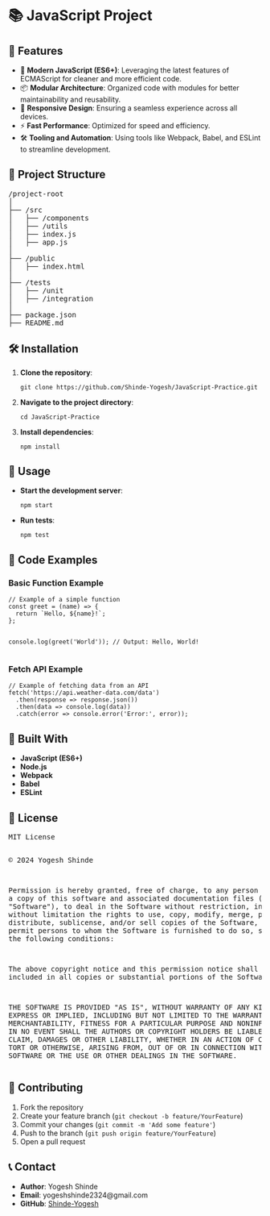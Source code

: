 <h1>📚 JavaScript Project</h1>

<h2>🚀 Features</h2>
<ul>
  <li>🌟 <strong>Modern JavaScript (ES6+)</strong>: Leveraging the latest features of ECMAScript for cleaner and more efficient code.</li>
  <li>📦 <strong>Modular Architecture</strong>: Organized code with modules for better maintainability and reusability.</li>
  <li>🎨 <strong>Responsive Design</strong>: Ensuring a seamless experience across all devices.</li>
  <li>⚡ <strong>Fast Performance</strong>: Optimized for speed and efficiency.</li>
  <li>🛠️ <strong>Tooling and Automation</strong>: Using tools like Webpack, Babel, and ESLint to streamline development.</li>
</ul>

<h2>📂 Project Structure</h2>
<pre>
/project-root
│
├── /src
│   ├── /components
│   ├── /utils
│   ├── index.js
│   ├── app.js
│
├── /public
│   ├── index.html
│
├── /tests
│   ├── /unit
│   ├── /integration
│
├── package.json
├── README.md
</pre>

<h2>🛠️ Installation</h2>
<ol>
  <li><strong>Clone the repository</strong>:
    <pre><code>git clone https://github.com/Shinde-Yogesh/JavaScript-Practice.git</code></pre>
  </li>
  <li><strong>Navigate to the project directory</strong>:
    <pre><code>cd JavaScript-Practice</code></pre>
  </li>
  <li><strong>Install dependencies</strong>:
    <pre><code>npm install</code></pre>
  </li>
</ol>

<h2>🧩 Usage</h2>
<ul>
  <li><strong>Start the development server</strong>:
    <pre><code>npm start</code></pre>
  </li>
  <li><strong>Run tests</strong>:
    <pre><code>npm test</code></pre>
  </li>
</ul>

<h2>📜 Code Examples</h2>

<h3>Basic Function Example</h3>
<pre><code>// Example of a simple function
const greet = (name) => {
  return `Hello, ${name}!`;
};

console.log(greet('World')); // Output: Hello, World!
</code></pre>

<h3>Fetch API Example</h3>
<pre><code>// Example of fetching data from an API
fetch('https://api.weather-data.com/data')
  .then(response => response.json())
  .then(data => console.log(data))
  .catch(error => console.error('Error:', error));
</code></pre>

<h2>🔧 Built With</h2>
<ul>
  <li><strong>JavaScript (ES6+)</strong></li>
  <li><strong>Node.js</strong></li>
  <li><strong>Webpack</strong></li>
  <li><strong>Babel</strong></li>
  <li><strong>ESLint</strong></li>
</ul>

<h2>📄 License</h2>
<pre>
MIT License

&copy; 2024 Yogesh Shinde

Permission is hereby granted, free of charge, to any person obtaining a copy of this software and associated documentation files (the "Software"), to deal in the Software without restriction, including without limitation the rights to use, copy, modify, merge, publish, distribute, sublicense, and/or sell copies of the Software, and to permit persons to whom the Software is furnished to do so, subject to the following conditions:

The above copyright notice and this permission notice shall be included in all copies or substantial portions of the Software.

THE SOFTWARE IS PROVIDED "AS IS", WITHOUT WARRANTY OF ANY KIND, EXPRESS OR IMPLIED, INCLUDING BUT NOT LIMITED TO THE WARRANTIES OF MERCHANTABILITY, FITNESS FOR A PARTICULAR PURPOSE AND NONINFRINGEMENT. IN NO EVENT SHALL THE AUTHORS OR COPYRIGHT HOLDERS BE LIABLE FOR ANY CLAIM, DAMAGES OR OTHER LIABILITY, WHETHER IN AN ACTION OF CONTRACT, TORT OR OTHERWISE, ARISING FROM, OUT OF OR IN CONNECTION WITH THE SOFTWARE OR THE USE OR OTHER DEALINGS IN THE SOFTWARE.
</pre>

<h2>🤝 Contributing</h2>
<ol>
  <li>Fork the repository</li>
  <li>Create your feature branch (<code>git checkout -b feature/YourFeature</code>)</li>
  <li>Commit your changes (<code>git commit -m 'Add some feature'</code>)</li>
  <li>Push to the branch (<code>git push origin feature/YourFeature</code>)</li>
  <li>Open a pull request</li>
</ol>

<h2>📞 Contact</h2>
<ul>
  <li><strong>Author</strong>: Yogesh Shinde </li>
  <li><strong>Email</strong>: yogeshshinde2324@gmail.com</li>
  <li><strong>GitHub</strong>: <a href="[https://github.com/your-username](https://github.com/Shinde-Yogesh)">Shinde-Yogesh</a></li>
</ul>
